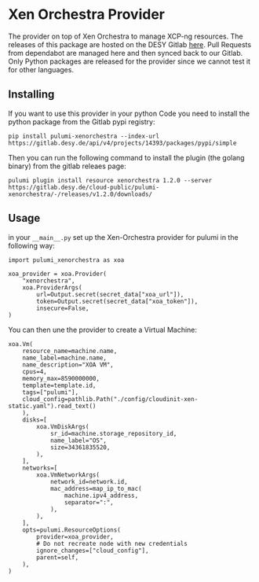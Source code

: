 # Xen Orchestra Provider

The provider on top of Xen Orchestra to manage XCP-ng resources.
The releases of this package are hosted on the DESY Gitlab [here](https://gitlab.desy.de/cloud-public/pulumi-xenorchestra). 
Pull Requests from dependabot are managed here and then synced back to our Gitlab.
Only Python packages are released for the provider since we cannot test it for other languages.

## Installing 

If you want to use this provider in your python Code you need to install the python package
from the Gitlab pypi registry:
```
pip install pulumi-xenorchestra --index-url https://gitlab.desy.de/api/v4/projects/14393/packages/pypi/simple
```
Then you can run the following command to install the plugin (the golang binary) from the gitlab releaes page:
```
pulumi plugin install resource xenorchestra 1.2.0 --server https://gitlab.desy.de/cloud-public/pulumi-xenorchestra/-/releases/v1.2.0/downloads/
````

## Usage

in your `__main__.py` set up the Xen-Orchestra provider for pulumi in the following way:
```
import pulumi_xenorchestra as xoa

xoa_provider = xoa.Provider(
    "xenorchestra",
    xoa.ProviderArgs(
        url=Output.secret(secret_data["xoa_url"]),
        token=Output.secret(secret_data["xoa_token"]),
        insecure=False,
)
```

You can then une the provider to create a Virtual Machine:

```
xoa.Vm(
    resource_name=machine.name,
    name_label=machine.name,
    name_description="XOA VM",
    cpus=4,
    memory_max=8590000000,
    template=template.id,
    tags=["pulumi"],
    cloud_config=pathlib.Path("./config/cloudinit-xen-static.yaml").read_text()
    ),
    disks=[
        xoa.VmDiskArgs(
            sr_id=machine.storage_repository_id,
            name_label="OS",
            size=34361835520,
        ),
    ],
    networks=[
        xoa.VmNetworkArgs(
            network_id=network.id,
            mac_address=map_ip_to_mac(
                machine.ipv4_address,
                separator=":",
            ),
        ),
    ],
    opts=pulumi.ResourceOptions(
        provider=xoa_provider,
        # Do not recreate node with new credentials
        ignore_changes=["cloud_config"],
        parent=self,
    ),
)
```